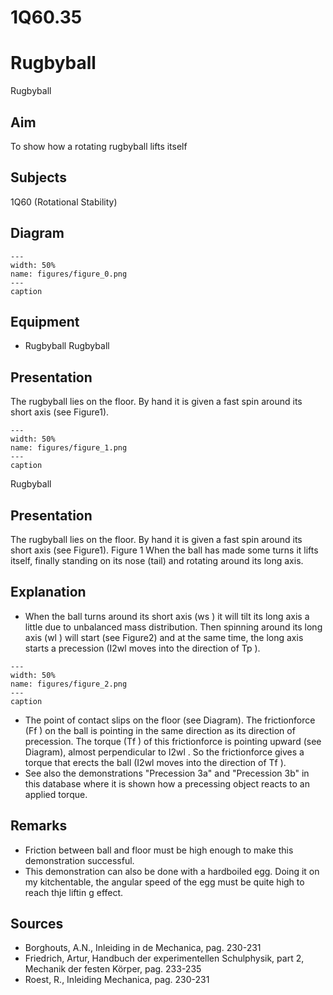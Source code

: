 # 1Q60.35 
  # Rugbyball 
 Rugbyball   
  
## Aim   
 To show how a rotating rugbyball lifts itself    
  
## Subjects   
 1Q60 (Rotational Stability)   
  
## Diagram   
    
```{figure} figures/figure_0.png  
---  
width: 50%  
name: figures/figure_0.png  
---  
caption  
``` 
     
  
## Equipment   
 
 *  Rugbyball Rugbyball
    
  
## Presentation   
 The rugbyball lies on the floor. By hand it is given a fast spin around its short axis (see Figure1).     
```{figure} figures/figure_1.png  
---  
width: 50%  
name: figures/figure_1.png  
---  
caption  
``` 
 Rugbyball    
  
## Presentation   
 The rugbyball lies on the floor. By hand it is given a fast spin around its short axis (see Figure1).   Figure 1  When the ball has made some turns it lifts itself, finally standing on its nose (tail) and rotating around its long axis.    
  
## Explanation   
 
 *  When the ball turns around its short axis (ws ) it will tilt its long axis a little due to unbalanced mass distribution. Then spinning around its long axis (wl ) will start (see Figure2) and at the same time, the long axis starts a precession (I2wl moves into the direction of Tp ).     
```{figure} figures/figure_2.png  
---  
width: 50%  
name: figures/figure_2.png  
---  
caption  
``` 
 
 *  The point of contact slips on the floor (see Diagram). The frictionforce (Ff ) on the ball is pointing in the same direction as its direction of precession. The torque (Tf ) of this frictionforce is pointing upward (see Diagram), almost perpendicular to I2wl . So the frictionforce gives a torque that erects the ball (I2wl moves into the direction of Tf ). 
 *  See also the demonstrations "Precession 3a" and "Precession 3b" in this database where it is shown how a precessing object reacts to an applied torque.
   
  
## Remarks   
 
 *  Friction between ball and floor must be high enough to make this demonstration successful. 
 *  This demonstration can also be done with a hardboiled egg. Doing it on my kitchentable, the angular speed of the egg must be quite high to reach thje liftin
g effect.   
  
## Sources   
 
 *  Borghouts, A.N., Inleiding in de Mechanica, pag. 230-231 
 *  Friedrich, Artur, Handbuch der experimentellen Schulphysik, part 2, Mechanik der festen Körper, pag. 233-235 
 *  Roest, R., Inleiding Mechanica, pag. 230-231
  